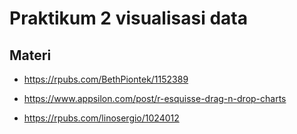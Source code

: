 # Praktikum 2 visualisasi data

## Materi

- https://rpubs.com/BethPiontek/1152389

- https://www.appsilon.com/post/r-esquisse-drag-n-drop-charts

- https://rpubs.com/linosergio/1024012
